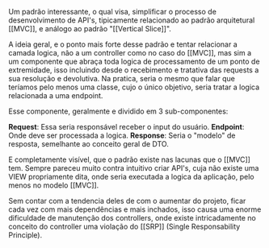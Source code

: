 Um padrão interessante, o qual visa, simplificar o processo de desenvolvimento de API's, tipicamente relacionado ao padrão arquitetural [[MVC]], e análogo ao padrão "[[Vertical Slice]]". 
 
A ideia geral, e o ponto mais forte desse padrão e tentar relacionar a camada logica, não a um controller como no caso do [[MVC]], mas sim a um componente que abraça toda logica de processamento de um ponto de extremidade, isso incluindo desde o recebimento e tratativa das requests a sua resolução e devolutiva. Na pratica, seria o mesmo que falar que teríamos pelo menos uma classe, cujo o único objetivo, seria tratar a logica relacionada a uma endpoint.   

Esse componente, geralmente e dividido em 3 sub-componentes: 

**Request**: Essa seria responsável receber o input do usuário. 
**Endpoint**: Onde deve ser processada a logica. 
**Response**: Seria o "modelo" de resposta, semelhante ao conceito geral de DTO. 

E completamente visível, que o padrão existe nas lacunas que o [[MVC]] tem. Sempre pareceu muito contra intuitivo criar API's, cuja não existe uma VIEW propriamente dita, onde seria executada a logica da aplicação, pelo menos no modelo [[MVC]]. 

Sem contar com a tendencia deles de com o aumentar do projeto, ficar cada vez com mais dependências e mais inchados, isso causa uma enorme dificuldade de manutenção dos controllers, onde existe intricadamente no conceito do controller uma violação do [[SRP]] (Single Responsability Principle).

